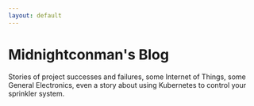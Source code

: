 ```yaml
---
layout: default
---
```

# Midnightconman's Blog
Stories of project successes and failures, some Internet of Things, some General Electronics, even a story about using Kubernetes to control your sprinkler system.
